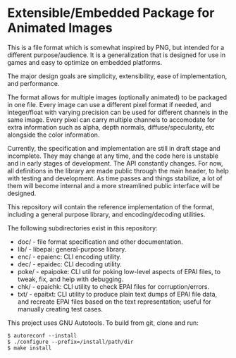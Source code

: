 # Extensible/Embedded Package for Animated Images

This is a file format which is somewhat inspired by PNG, but intended
for a different purpose/audience. It is a generalization that is
designed for use in games and easy to optimize on embedded platforms.

The major design goals are simplicity, extensibility, ease of
implementation, and performance.

The format allows for multiple images (optionally animated) to be
packaged in one file. Every image can use a different pixel format if
needed, and integer/float with varying precision can be used for
different channels in the same image. Every pixel can carry multiple
channels to accomodate for extra information such as alpha, depth
normals, diffuse/specularity, etc alongside the color information.

Currently, the specification and implementation are still in draft stage
and incomplete. They may change at any time, and the code here is
unstable and in early stages of development. The API constantly changes.
For now, all definitions in the library are made public through the main
header, to help with testing and development. As time passes and things
stabilize, a lot of them will become internal and a more streamlined
public interface will be designed.

This repository will contain the reference implementation of the format,
including a general purpose library, and encoding/decoding utilities.

The following subdirectories exist in this repository:
- doc/ - file format specification and other documentation.
- lib/ - libepai: general-purpose library.
- enc/ - epaienc: CLI encoding utility.
- dec/ - epaidec: CLI decoding utility.
- poke/ - epaipoke: CLI util for poking low-level aspects of EPAI files,
  to tweak, fix, and help with debugging.
- chk/ - epaichk: CLI utility to check EPAI files for corruption/errors.
- txt/ - epaitxt: CLI utility to produce plain text dumps of EPAI file
  data, and recreate EPAI files based on the text representation; useful
  for manually creating test cases.


This project uses GNU Autotools. To build from git, clone and run:

```
$ autoreconf --install
$ ./configure --prefix=/install/path/dir
$ make install
```

